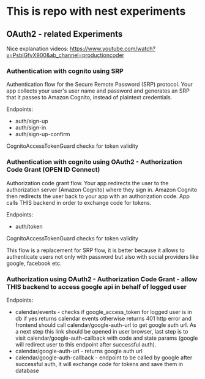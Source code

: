 # This is repo with nest experiments


## OAuth2 - related Experiments

Nice explanation videos: https://www.youtube.com/watch?v=PsbIGfvX900&ab_channel=productioncoder

### Authentication with cognito using SRP

Authentication flow for the Secure Remote Password (SRP) protocol. Your app collects your user's user name and password and generates an SRP that it passes to Amazon Cognito, instead of plaintext credentials.

Endpoints:
- auth/sign-up
- auth/sign-in
- auth/sign-up-confirm

CognitoAccessTokenGuard checks for token validity

### Authentication with cognito using OAuth2 - Authorization Code Grant (OPEN ID Connect)

Authorization code grant flow. Your app redirects the user to the authorization server (Amazon Cognito) where they sign in. Amazon Cognito then redirects the user back to your app with an authorization code.
App calls THIS backend in order to exchange code for tokens.

Endpoints:
- auth/token

CognitoAccessTokenGuard checks for token validity

This flow is a replacement for SRP flow, it is better because it allows to authenticate users not only with password but also with social providers like google, facebook etc.


### Authorization using OAuth2 - Authorization Code Grant - allow THIS backend to access google api in behalf of logged user

Endpoints:

- calendar/events - checks if google_access_token for logged user is in db if yes returns calendar events otherwise returns 401 http error and frontend should call calendar/google-auth-url to get google auth url.
As a next step this link should be opened in user browser, last step is to visit calendar/google-auth-callback with code and state params (google will redirect user to this endpoint after successful auth).
- calendar/google-auth-url - returns google auth url
- calendar/google-auth-callback - endpoint to be called by google after successful auth, it will exchange code for tokens and save them in database
